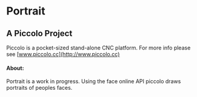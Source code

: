 # Portrait
A Piccolo Project 
----------------

Piccolo is a pocket-sized stand-alone CNC platform.  For more info please see [www.piccolo.cc](http://www.piccolo.cc)


#### About: 
Portrait is a work in progress. Using the face online API piccolo draws portraits of peoples faces. 